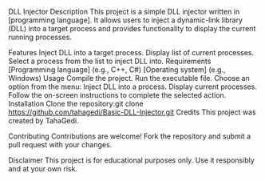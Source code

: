 DLL Injector
Description
This project is a simple DLL injector written in [programming language]. It allows users to inject a dynamic-link library (DLL) into a target process and provides functionality to display the current running processes.

Features
Inject DLL into a target process.
Display list of current processes.
Select a process from the list to inject DLL into.
Requirements
[Programming language] (e.g., C++, C#)
[Operating system] (e.g., Windows)
Usage
Compile the project.
Run the executable file.
Choose an option from the menu:
Inject DLL into a process.
Display current processes.
Follow the on-screen instructions to complete the selected action.
Installation
Clone the repository:git clone https://github.com/tahagedi/Basic-DLL-Injector.git
Credits
This project was created by TahaGedi.

Contributing
Contributions are welcome! Fork the repository and submit a pull request with your changes.

Disclaimer
This project is for educational purposes only. Use it responsibly and at your own risk.
